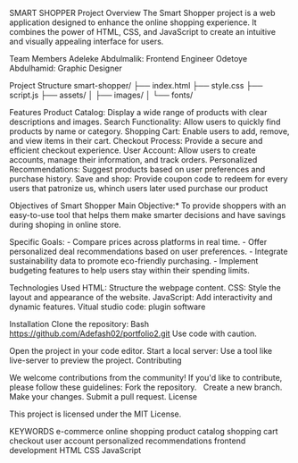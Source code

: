 SMART SHOPPER Project
Overview
The Smart Shopper project is a web application designed to enhance the online shopping experience. It combines the power of HTML, CSS, and JavaScript to create an intuitive and visually appealing interface for users.

Team Members
Adeleke Abdulmalik: Frontend Engineer
Odetoye Abdulhamid: Graphic Designer

Project Structure
smart-shopper/
├── index.html
├── style.css
├── script.js
├── assets/
│   ├── images/
│   └── fonts/

Features
Product Catalog: Display a wide range of products with clear descriptions and images.
Search Functionality: Allow users to quickly find products by name or category.
Shopping Cart: Enable users to add, remove, and view items in their cart.
Checkout Process: Provide a secure and efficient checkout experience.
User Account: Allow users to create accounts, manage their information, and track orders.
Personalized Recommendations: Suggest products based on user preferences and purchase history.
Save and shop: Provide coupon code to redeem for every users that patronize us, whinch users later used purchase our product

Objectives of Smart Shopper
Main Objective:* To provide shoppers with an easy-to-use tool that helps them make smarter decisions and have savings during shoping in online store.

Specific Goals:
       - Compare prices across platforms in real time.
       - Offer personalized deal recommendations based on user preferences.
       - Integrate sustainability data to promote eco-friendly purchasing.
       - Implement budgeting features to help users stay within their spending limits.

Technologies Used
HTML: Structure the webpage content.
CSS: Style the layout and appearance of the website.
JavaScript: Add interactivity and dynamic features.
Vitual studio code: plugin software

Installation
Clone the repository:
Bash
https://github.com/Adefash02/portfolio2.git
Use code with caution.

Open the project in your code editor.
Start a local server: Use a tool like live-server to preview the project.
Contributing

We welcome contributions from the community! If you'd like to contribute, please follow these guidelines:
Fork the repository.   
Create a new branch.
Make your changes.
Submit a pull request.
License

This project is licensed under the MIT License.   

KEYWORDS
e-commerce
online shopping
product catalog
shopping cart
checkout
user account
personalized recommendations
frontend development
HTML
CSS
JavaScript
